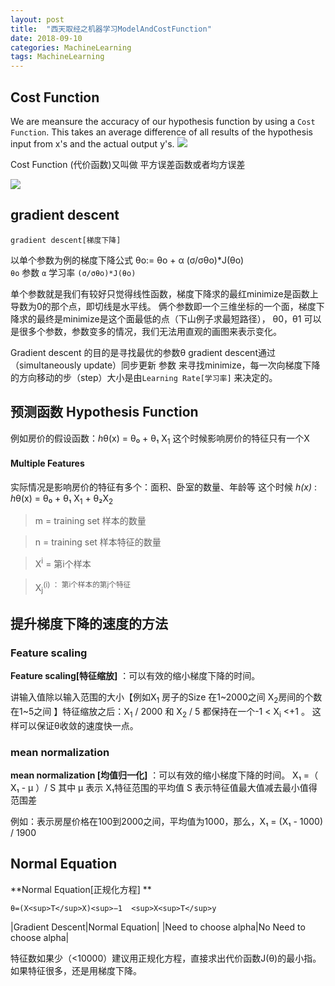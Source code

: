 ```yaml
---
layout: post
title:  "西天取经之机器学习ModelAndCostFunction"
date: 2018-09-10
categories: MachineLearning
tags: MachineLearning
---
```



## Cost Function


We are meansure the accuracy of our hypothesis function by using a `Cost Function`. This takes an average difference of all results of the hypothesis input from x's and the actual output y's.
<img src="https://wx3.sinaimg.cn/mw690/006Etwvfly1fv4kh77h8ij30nq050wer.jpg"/>

Cost Function (代价函数)又叫做 平方误差函数或者均方误差

<img src="https://wx3.sinaimg.cn/mw690/006Etwvfly1fv4kh77wi5j30i60aatak.jpg"/>

## gradient descent

`gradient descent[梯度下降]` 

以单个参数为例的梯度下降公式  θo:= θo + α (σ/σθo)*J(θo)  
`θo` 参数
` α ` 学习率
`(σ/σθo)*J(θo) `  

单个参数就是我们有较好只觉得线性函数，梯度下降求的最红minimize是函数上导数为0的那个点，即切线是水平线。
俩个参数即一个三维坐标的一个面，梯度下降求的最终是minimize是这个面最低的点（下山例子求最短路径），
 θ0，θ1 可以是很多个参数，参数变多的情况，我们无法用直观的画图来表示变化。

Gradient descent 的目的是寻找最优的参数θ
gradient descent通过（simultaneously update）同步更新 参数 来寻找minimize，每一次向梯度下降的方向移动的步（step）大小是由`Learning Rate[学习率]` 来决定的。

## 预测函数 Hypothesis Function
例如房价的假设函数：<i>h</i>θ(х) =  θ₀ +  θ₁ X<sub>1</sub>
这个时候影响房价的特征只有一个X

#### Multiple Features
实际情况是影响房价的特征有多个：面积、卧室的数量、年龄等
这个时候<em> h(x)</em> :
<i>h</i>θ(х) =  θ₀ +  θ₁ X<sub>1</sub> + θ₂X<sub>2</sub> 

> m = training set 样本的数量

> n = training set 样本特征的数量

> X<sup>i</sup> = 第i个样本

> X<sub>j</sub><sup>(i)</sub> ：        第i个样本的第j个特征

## 提升梯度下降的速度的方法

### Feature scaling
<B>Feature scaling[特征缩放]</B>  ：可以有效的缩小梯度下降的时间。

讲输入值除以输入范围的大小【例如X<sub>1</sub> 房子的Size 在1~2000之间 X<sub>2</sub>房间的个数在1~5之间 】特征缩放之后：X<sub>1</sub> / 2000 和 X<sub>2</sub> / 5 都保持在一个-1 < X<sub>i</sub> <+1 。
这样可以保证θ收敛的速度快一点。
### mean normalization 
<B>mean normalization [均值归一化]</B> ：可以有效的缩小梯度下降的时间。
X₁ =（ X₁ - μ ）/ S 
其中 μ 表示 X₁特征范围的平均值 S 表示特征值最大值减去最小值得范围差 

例如：表示房屋价格在100到2000之间，平均值为1000，那么，X₁ = (X₁ - 1000) / 1900

## Normal Equation
**Normal Equation[正规化方程] **
```
θ=(X<sup>T</sup>X)<sup>−1  <sup>X<sup>T</sup>y
```
 
 |Gradient Descent|Normal Equation|
 |Need to choose alpha|No Need to choose alpha|


特征数如果少（<10000）建议用正规化方程，直接求出代价函数J(θ)的最小指。如果特征很多，还是用梯度下降。
